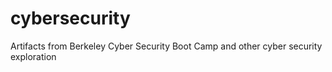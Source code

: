 # cybersecurity
Artifacts from Berkeley Cyber Security Boot Camp and other cyber security exploration

